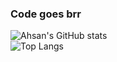 ### Code goes brr
![Ahsan's GitHub stats](https://github-readme-stats.vercel.app/api?username=ahsanzizan&count_private=true&theme=dark)
<br>
![Top Langs](https://github-readme-stats.vercel.app/api/top-langs/?username=ahsanzizan&hide_progress=true&theme=dark&count_private=true)

